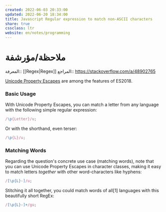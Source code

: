 ```yaml
---
created: 2022-06-03 20:33:00
updated: 2022-06-20 18:34:00
title: Javascript Regular expression to match non-ASCII characters
share: true
cssclass: ltr
website: en/notes/programming
---
```


# ملاحظة/مؤرشفة

المعرفة:: [[Regex|Regex]]
المراجع:: <https://stackoverflow.com/a/48902765>

[Unicode Property Escapes](https://github.com/tc39/proposal-regexp-unicode-property-escapes) are among the features of ES2018.

### Basic Usage

With Unicode Property Escapes, you can match a letter from any language with the following simple regular expression:

```javascript
/\p{Letter}/u;
```

Or with the shorthand, even terser:

```javascript
/\p{L}/u;
```

### Matching Words

Regarding the question's concrete use case (matching words), note that you can use Unicode Property Escapes in character classes, making it easy to match letters *together* with other word-characters like hyphens:

```javascript
/[\p{L}-]/u;
```

Stitching it all together, you could match words of all[1] languages with this beautifully short RegEx:

```javascript
/[\p{L}-]+/gu;
```
